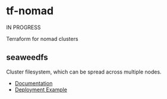 # tf-nomad

IN PROGRESS

Terraform for nomad clusters

## seaweedfs

Cluster filesystem, which can be spread across multiple nodes.

   * [Documentation](https://github.com/seaweedfs/seaweedfs)
   * [Deployment Example](examples/seaweedfs/clusterfs.tf)
